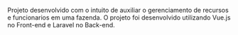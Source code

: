 Projeto desenvolvido com o intuito de auxiliar o gerenciamento de recursos e funcionarios em uma fazenda. 
O projeto foi desenvolvido utilizando Vue.js no Front-end e Laravel no Back-end.
